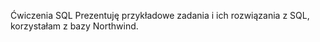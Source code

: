 Ćwiczenia SQL
Prezentuję przykładowe zadania i ich rozwiązania z SQL, korzystałam z bazy Northwind.

